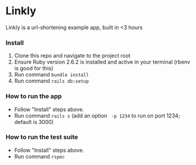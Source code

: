 # Linkly

Linkly is a url-shortening example app, built in <3 hours

### Install

1. Clone this repo and navigate to the project root
2. Ensure Ruby version 2.6.2 is installed and active in your terminal (rbenv is good for this)
3. Run command `bundle install`
4. Run command `rails db:setup`

### How to run the app

* Follow "Install" steps above.  
* Run command `rails s` (add an option ` -p 1234` to run on port 1234; default is 3000)

### How to run the test suite

* Follow "Install" steps above.
* Run command `rspec`

